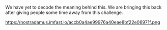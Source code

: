 We have yet to decode the meaning behind this. We are bringing this back
after giving people some time away from this challenge.

https://nostradamus.imfast.io/accb0a4ae99976a40eae8bf22e06971f.png
